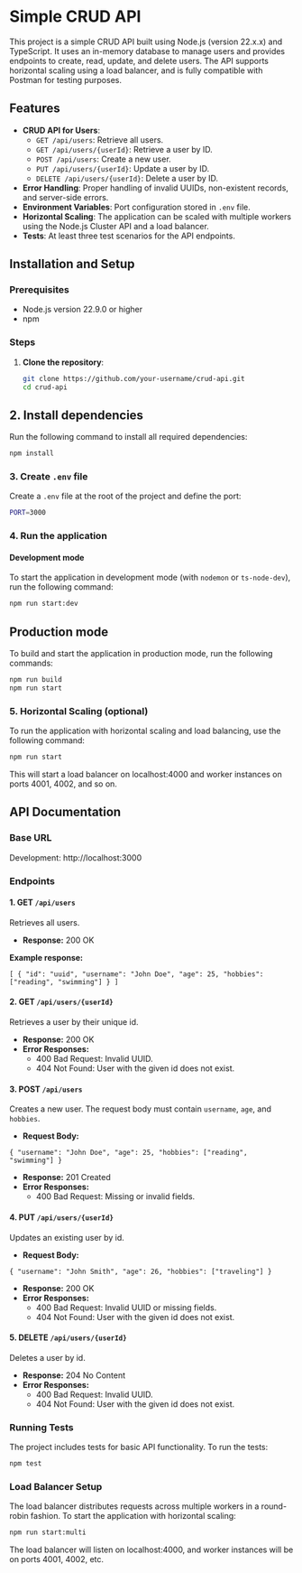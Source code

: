 # Simple CRUD API

This project is a simple CRUD API built using Node.js (version 22.x.x) and TypeScript. It uses an in-memory database to manage users and provides endpoints to create, read, update, and delete users. The API supports horizontal scaling using a load balancer, and is fully compatible with Postman for testing purposes.

## Features

- **CRUD API for Users**:
  - `GET /api/users`: Retrieve all users.
  - `GET /api/users/{userId}`: Retrieve a user by ID.
  - `POST /api/users`: Create a new user.
  - `PUT /api/users/{userId}`: Update a user by ID.
  - `DELETE /api/users/{userId}`: Delete a user by ID.
- **Error Handling**: Proper handling of invalid UUIDs, non-existent records, and server-side errors.
- **Environment Variables**: Port configuration stored in `.env` file.
- **Horizontal Scaling**: The application can be scaled with multiple workers using the Node.js Cluster API and a load balancer.
- **Tests**: At least three test scenarios for the API endpoints.

## Installation and Setup

### Prerequisites

- Node.js version 22.9.0 or higher
- npm

### Steps

1. **Clone the repository**:

   ```bash
   git clone https://github.com/your-username/crud-api.git
   cd crud-api
   ```

## 2. Install dependencies

Run the following command to install all required dependencies:

```bash
npm install
```

### 3. Create `.env` file

Create a `.env` file at the root of the project and define the port:

```bash
PORT=3000
```

### 4. Run the application

#### Development mode

To start the application in development mode (with `nodemon` or `ts-node-dev`), run the following command:

```bash
npm run start:dev
```

## Production mode

To build and start the application in production mode, run the following commands:

```bash
npm run build
npm run start
```

### 5. Horizontal Scaling (optional)

To run the application with horizontal scaling and load balancing, use the following command:

```bash
npm run start
```

This will start a load balancer on localhost:4000 and worker instances on ports 4001, 4002, and so on.

## API Documentation

### Base URL

Development: http://localhost:3000

### Endpoints

#### 1. GET `/api/users`

Retrieves all users.

- **Response:** 200 OK

**Example response:**

```
[ { "id": "uuid", "username": "John Doe", "age": 25, "hobbies": ["reading", "swimming"] } ]
```

#### 2. GET `/api/users/{userId}`

Retrieves a user by their unique id.

- **Response:** 200 OK
- **Error Responses:**
  - 400 Bad Request: Invalid UUID.
  - 404 Not Found: User with the given id does not exist.

#### 3. POST `/api/users`

Creates a new user. The request body must contain `username`, `age`, and `hobbies`.

- **Request Body:**

```
{ "username": "John Doe", "age": 25, "hobbies": ["reading", "swimming"] }
```

- **Response:** 201 Created
- **Error Responses:**
  - 400 Bad Request: Missing or invalid fields.

#### 4. PUT `/api/users/{userId}`

Updates an existing user by id.

- **Request Body:**

```
{ "username": "John Smith", "age": 26, "hobbies": ["traveling"] }
```

- **Response:** 200 OK
- **Error Responses:**
  - 400 Bad Request: Invalid UUID or missing fields.
  - 404 Not Found: User with the given id does not exist.

#### 5. DELETE `/api/users/{userId}`

Deletes a user by id.

- **Response:** 204 No Content
- **Error Responses:**
  - 400 Bad Request: Invalid UUID.
  - 404 Not Found: User with the given id does not exist.

### Running Tests

The project includes tests for basic API functionality. To run the tests:

```bash
npm test
```

### Load Balancer Setup

The load balancer distributes requests across multiple workers in a round-robin fashion. To start the application with horizontal scaling:

```bash
npm run start:multi
```

The load balancer will listen on localhost:4000, and worker instances will be on ports 4001, 4002, etc.
